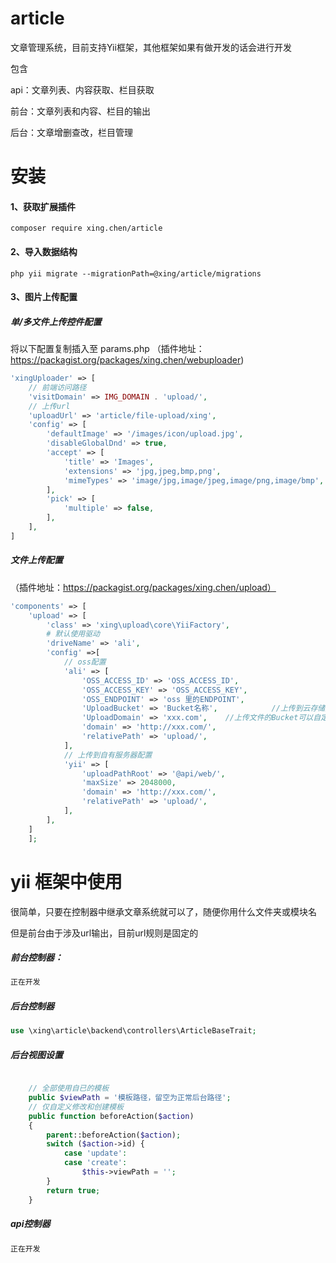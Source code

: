 # article
文章管理系统，目前支持Yii框架，其他框架如果有做开发的话会进行开发

包含

api：文章列表、内容获取、栏目获取

前台：文章列表和内容、栏目的输出

后台：文章增删查改，栏目管理

# 安装
#### 1、获取扩展插件
```
composer require xing.chen/article
```

#### 2、导入数据结构
```
php yii migrate --migrationPath=@xing/article/migrations
```

#### 3、图片上传配置
##### 单/多文件上传控件配置
将以下配置复制插入至 params.php
（插件地址：https://packagist.org/packages/xing.chen/webuploader)
```php
'xingUploader' => [
    // 前端访问路径
    'visitDomain' => IMG_DOMAIN . 'upload/',
    // 上传url
    'uploadUrl' => 'article/file-upload/xing',
    'config' => [
        'defaultImage' => '/images/icon/upload.jpg',
        'disableGlobalDnd' => true,
        'accept' => [
            'title' => 'Images',
            'extensions' => 'jpg,jpeg,bmp,png',
            'mimeTypes' => 'image/jpg,image/jpeg,image/png,image/bmp',
        ],
        'pick' => [
            'multiple' => false,
        ],
    ],
]
```
##### 文件上传配置
（插件地址：https://packagist.org/packages/xing.chen/upload）
```php
'components' => [
    'upload' => [
        'class' => 'xing\upload\core\YiiFactory',
        # 默认使用驱动
        'driveName' => 'ali',
        'config' =>[
            // oss配置
            'ali' => [
                'OSS_ACCESS_ID' => 'OSS_ACCESS_ID',
                'OSS_ACCESS_KEY' => 'OSS_ACCESS_KEY',
                'OSS_ENDPOINT' => 'oss 里的ENDPOINT',
                'UploadBucket' => 'Bucket名称',            //上传到云存储服务器的bucket名字
                'UploadDomain' => 'xxx.com',    //上传文件的Bucket可以自定义域名，对于不同的Bucket使用不同的自定义域名
                'domain' => 'http://xxx.com/',
                'relativePath' => 'upload/',
            ],
            // 上传到自有服务器配置
            'yii' => [
                'uploadPathRoot' => '@api/web/',
                'maxSize' => 2048000,
                'domain' => 'http://xxx.com/',
                'relativePath' => 'upload/',
            ],
        ],
    ]
    ];
```

# yii 框架中使用
很简单，只要在控制器中继承文章系统就可以了，随便你用什么文件夹或模块名

但是前台由于涉及url输出，目前url规则是固定的
##### 前台控制器：
```php
正在开发
```
##### 后台控制器
```php
use \xing\article\backend\controllers\ArticleBaseTrait;
```
##### 后台视图设置
```php

    // 全部使用自已的模板
    public $viewPath = '模板路径，留空为正常后台路径';
    // 仅自定义修改和创建模板
    public function beforeAction($action)
    {
        parent::beforeAction($action);
        switch ($action->id) {
            case 'update':
            case 'create':
                $this->viewPath = '';
        }
        return true;
    }
```
##### api控制器
```php
正在开发
```